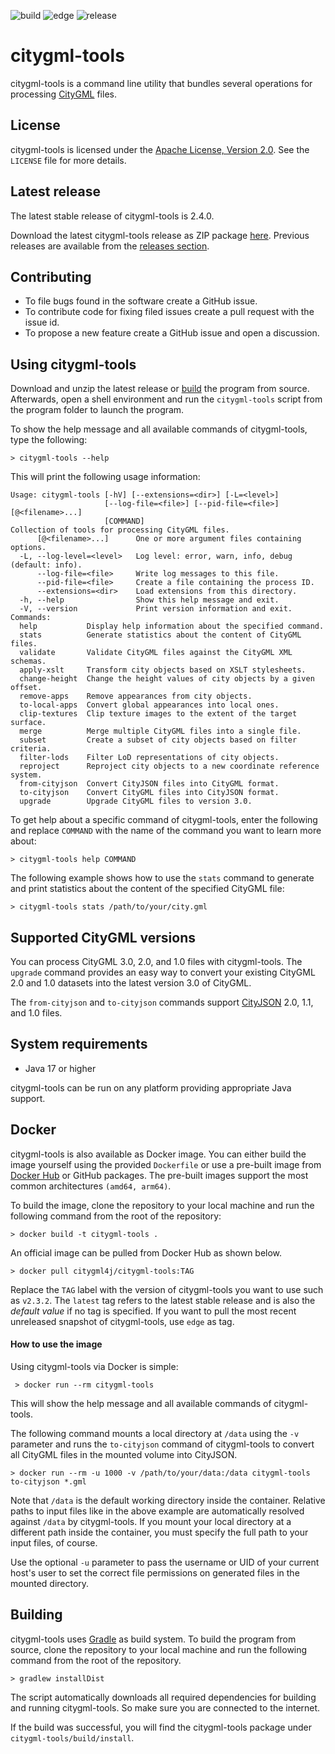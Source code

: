 ![build](https://img.shields.io/github/actions/workflow/status/citygml4j/citygml-tools/citygml-tools-build.yml?logo=Gradle)
![edge](https://img.shields.io/github/actions/workflow/status/citygml4j/citygml-tools/docker-build-and-push-edge.yml?label=edge&logo=Docker&logoColor=white)
![release](https://img.shields.io/github/v/release/citygml4j/citygml-tools?display_name=tag)

# citygml-tools

citygml-tools is a command line utility that bundles several operations for processing
[CityGML](https://www.ogc.org/standards/citygml) files.

## License

citygml-tools is licensed under the [Apache License, Version 2.0](http://www.apache.org/licenses/LICENSE-2.0).
See the `LICENSE` file for more details.

## Latest release

The latest stable release of citygml-tools is 2.4.0.

Download the latest citygml-tools release as ZIP package
[here](https://github.com/citygml4j/citygml-tools/releases/latest). Previous releases are available from the
[releases section](https://github.com/citygml4j/citygml-tools/releases).

## Contributing

* To file bugs found in the software create a GitHub issue.
* To contribute code for fixing filed issues create a pull request with the issue id.
* To propose a new feature create a GitHub issue and open a discussion.

## Using citygml-tools

Download and unzip the latest release or [build](https://github.com/citygml4j/citygml-tools#building) the program from
source. Afterwards, open a shell environment and run the `citygml-tools` script from the program folder to launch the
program.

To show the help message and all available commands of citygml-tools, type the following:

    > citygml-tools --help

This will print the following usage information:

```
Usage: citygml-tools [-hV] [--extensions=<dir>] [-L=<level>]
                     [--log-file=<file>] [--pid-file=<file>] [@<filename>...]
                     [COMMAND]
Collection of tools for processing CityGML files.
      [@<filename>...]      One or more argument files containing options.
  -L, --log-level=<level>   Log level: error, warn, info, debug (default: info).
      --log-file=<file>     Write log messages to this file.
      --pid-file=<file>     Create a file containing the process ID.
      --extensions=<dir>    Load extensions from this directory.
  -h, --help                Show this help message and exit.
  -V, --version             Print version information and exit.
Commands:
  help           Display help information about the specified command.
  stats          Generate statistics about the content of CityGML files.
  validate       Validate CityGML files against the CityGML XML schemas.
  apply-xslt     Transform city objects based on XSLT stylesheets.
  change-height  Change the height values of city objects by a given offset.
  remove-apps    Remove appearances from city objects.
  to-local-apps  Convert global appearances into local ones.
  clip-textures  Clip texture images to the extent of the target surface.
  merge          Merge multiple CityGML files into a single file.
  subset         Create a subset of city objects based on filter criteria.
  filter-lods    Filter LoD representations of city objects.
  reproject      Reproject city objects to a new coordinate reference system.
  from-cityjson  Convert CityJSON files into CityGML format.
  to-cityjson    Convert CityGML files into CityJSON format.
  upgrade        Upgrade CityGML files to version 3.0.
```

To get help about a specific command of citygml-tools, enter the following and replace `COMMAND` with the name of
the command you want to learn more about:

    > citygml-tools help COMMAND

The following example shows how to use the `stats` command to generate and print statistics about the content
of the specified CityGML file:

    > citygml-tools stats /path/to/your/city.gml

## Supported CityGML versions

You can process CityGML 3.0, 2.0, and 1.0 files with citygml-tools. The `upgrade` command provides an
easy way to convert your existing CityGML 2.0 and 1.0 datasets into the latest version 3.0 of CityGML.

The `from-cityjson` and `to-cityjson` commands support [CityJSON](https://www.cityjson.org/) 2.0, 1.1, and 1.0 files.

## System requirements

* Java 17 or higher

citygml-tools can be run on any platform providing appropriate Java support.

## Docker

citygml-tools is also available as Docker image. You can either build the image yourself using the provided `Dockerfile`
or use a pre-built image from [Docker Hub](https://hub.docker.com/r/citygml4j/citygml-tools) or GitHub packages.
The pre-built images support the most common architectures `(amd64, arm64)`.

To build the image, clone the repository to your local machine and run the following command from the root of the
repository:

    > docker build -t citygml-tools .

An official image can be pulled from Docker Hub as shown below.

    > docker pull citygml4j/citygml-tools:TAG

Replace the `TAG` label with the version of citygml-tools you want to use such as `v2.3.2`. The `latest` tag
refers to the latest stable release and is also the _default value_ if no tag is specified. If you want to pull the
most recent unreleased snapshot of citygml-tools, use `edge` as tag.

#### How to use the image

Using citygml-tools via Docker is simple:

     > docker run --rm citygml-tools

This will show the help message and all available commands of citygml-tools.

The following command mounts a local directory at `/data` using the `-v` parameter and runs the `to-cityjson` command
of citygml-tools to convert all CityGML files in the mounted volume into CityJSON.

    > docker run --rm -u 1000 -v /path/to/your/data:/data citygml-tools to-cityjson *.gml

Note that `/data` is the default working directory inside the container. Relative paths to input files like
in the above example are automatically resolved against `/data` by citygml-tools. If you mount your local directory at
a different path inside the container, you must specify the full path to your input files, of course. 

Use the optional `-u` parameter to pass the username or UID of your current host's user to set the correct file
permissions on generated files in the mounted directory.

## Building

citygml-tools uses [Gradle](https://gradle.org/) as build system. To build the program from source, clone the
repository to your local machine and run the following command from the root of the repository.

    > gradlew installDist

The script automatically downloads all required dependencies for building and running citygml-tools. So make sure you
are connected to the internet.

If the build was successful, you will find the citygml-tools package under `citygml-tools/build/install`.